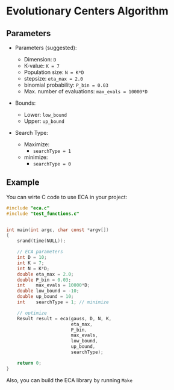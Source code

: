 # Evolutionary Centers Algorithm

## Parameters
- Parameters (suggested):
    - Dimension: `D`
    - K-value:
           `K = 7`
    - Population size:
           `N = K*D`
    - stepsize:
           `eta_max = 2.0`
    - binomial probability:
           `P_bin = 0.03`
     - Max. number of evaluations:
           `max_evals = 10000*D`

- Bounds:
     - Lower: `low_bound`
     - Upper: `up_bound`

- Search Type:
    - Maximize:
        - `searchType = 1`
    - minimize:
        - `searchType = 0`


## Example

You can wirte C code to use ECA in your project:

```C
#include "eca.c"
#include "test_functions.c"


int main(int argc, char const *argv[])
{
    srand(time(NULL));

    // ECA parameters
    int D = 10;
    int K = 7;
    int N = K*D;
    double eta_max = 2.0;
    double P_bin = 0.03;
    int    max_evals = 10000*D;
    double low_bound = -10;
    double up_bound = 10;
    int    searchType = 1; // minimize

    // optimize
    Result result = eca(gauss, D, N, K,
                        eta_max,
                        P_bin,
                        max_evals,
                        low_bound,
                        up_bound,
                        searchType);

    return 0;
}
```

Also, you can build the ECA library by running `Make`